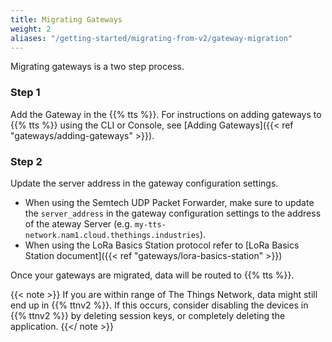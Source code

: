 ```yaml
---
title: Migrating Gateways
weight: 2
aliases: "/getting-started/migrating-from-v2/gateway-migration"
---
```


Migrating gateways is a two step process.

### Step 1

Add the Gateway in the {{% tts %}}. For instructions on adding gateways to {{% tts %}} using the CLI or Console, see [Adding Gateways]({{< ref "gateways/adding-gateways" >}}).

### Step 2

Update the server address in the gateway configuration settings.
- When using the Semtech UDP Packet Forwarder, make sure to update the `server_address` in the gateway configuration settings to the address of the ateway Server (e.g. `my-tts-network.nam1.cloud.thethings.industries`).
- When using the LoRa Basics Station protocol refer to [LoRa Basics Station document]({{< ref "gateways/lora-basics-station" >}})

Once your gateways are migrated, data will be routed to {{% tts %}}.

{{< note >}} If you are within range of The Things Network, data might still end up in {{% ttnv2 %}}. If this occurs, consider disabling the devices in {{% ttnv2 %}} by deleting session keys, or completely deleting the application. {{</ note >}}
